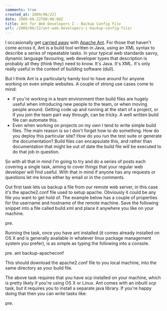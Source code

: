 ```yaml
---
comments: true
created_at: 2009/06/22}
date: 2009-06-22T00:00:00Z
title: Ant for Web Developers I - Backup Config File
url: /2009/06/22/ant-web-developers-i-backup-config-file/
---
```


I occasionally get [carried away](http://morethanseven.net/2009/01/24/defence-apache-ant/) with [Apache Ant](http://ant.apache.org/). For those that haven't come across it, Ant is a build tool written in Java, using an XML syntax to describe a series of repeatable tasks. In your typical web standards savvy, dynamic language favouring, web developer types that description is probably all they (think they) need to know. It's Java. It's XML. It's only really useful in the context of building software (dull).

But I think Ant is a particularly handy tool to have around for anyone working on even simple websites. A couple of strong use cases come to mind:

-   If you're working in a team environment then build files are hugely useful when introducing new people to the team, or when moving people around. Getting code up and running at the start of a project, or if you join the team part way through, can be tricky. A well written build file can automate this.
-   Even when working on projects on my own I tend to write simple build files. The main reason is so I don't forget how to do something. How do you deploy this particular site? How do you run the test suite or generate the documentation? Build files can encapsulate this, and rather than documentation that might be out of date the build file will be executed to do that job in question.

So with all that in mind I'm going to try and do a series of posts each covering a single task, aiming to cover things that your regular web developer will find useful. With that in mind if anyone has any requests or questions let me know either by email or in the comments.

Out first task lets us backup a file from our remote web server, in this case it's the apache2.conf file used to setup apache. Obviously it could be any file you want to get hold of. The example below has a couple of properties for the username and hostname of the remote machine. Save the following snippet into a file called build.xml and place it anywhere you like on your machine.

pre.

<?xml version="1.0" encoding="UTF-8"?>
<project name="example" basedir=".">
<property name="username" value="{user}"/>
<property name="host" value="{host}"/>
<target name="backup-apacheconf" description="backup apache2.conf file from a remote server">
<exec executable="scp" dir="." failonerror="true">
<arg value="${username}@${host}:/etc/apache2/apache2.conf"/>
<arg value="apache2.conf"/>
</exec>
</target>
</project>

Running the task, once you have ant installed (it comes already installed on OS X and is generally available in whatever linux package management system you prefer), is as simple as typing the following into a console.

pre. ant backup-apacheconf

This should download the apache2.conf file to you local machine, into the same directory as your build file.

The above task requires that you have scp installed on your machine, which is pretty likely if you're using OS X or Linux. Ant comes with an inbuilt *scp* task, but it requires you to install a separate java library. If you're happy doing that then you can write tasks like:

pre.

<?xml version="1.0" encoding="UTF-8"?>
<project name="example" basedir=".">
<property name="username" value="{user}"/>
<property name="password" value="{password}"/>
<target name="backup-apacheconf" description="backup apache2.conf file from a remote server">
<scp file="${username}@${host}:/etc/apache2/apache2.conf" todir="." password="${password}"/>
</target>
</project>

